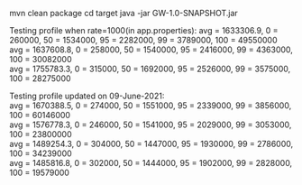 mvn clean package
cd target
java -jar GW-1.0-SNAPSHOT.jar



Testing profile when rate=1000(in app.properties):
avg = 1633306.9, 0 = 260000, 50 = 1534000, 95 = 2282000, 99 = 3789000, 100 = 49550000  
avg = 1637608.8, 0 = 258000, 50 = 1540000, 95 = 2416000, 99 = 4363000, 100 = 30082000  
avg = 1755783.3, 0 = 315000, 50 = 1692000, 95 = 2526000, 99 = 3575000, 100 = 28275000  

Testing profile updated on 09-June-2021:  
avg = 1670388.5, 0 = 274000, 50 = 1551000, 95 = 2339000, 99 = 3856000, 100 = 60146000  
avg = 1576778.3, 0 = 246000, 50 = 1541000, 95 = 2029000, 99 = 3053000, 100 = 23800000   
avg = 1489254.3, 0 = 304000, 50 = 1447000, 95 = 1930000, 99 = 2786000, 100 = 34239000  
avg = 1485816.8, 0 = 302000, 50 = 1444000, 95 = 1902000, 99 = 2828000, 100 = 19579000  



